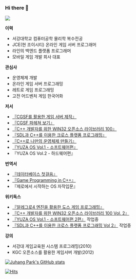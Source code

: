 ### Hi there 👋

<img src="https://img.shields.io/badge/C++-00599C?style=flat-square&logo=C%2B%2B&logoColor=white"/></a>

**이력** 

- 서강대학교 컴퓨터공학 물리학 복수전공 
- JCE(현 조이시티) 온라인 게임 서버 프로그래머 
- 라인의 백엔드 플랫폼 프로그래머  
- 모바일 게임 개발 회사 대표 

**관심사**

- 운영체제 개발
- 온라인 게임 서버 프로그래밍
- 레트로 게임 프로그래밍
- 고전 어드벤처 게임 한국어화

**저서**

- [『CGSF를 활용한 게임 서버 제작』](https://book.naver.com/bookdb/book_detail.nhn?bid=7877510)
- [『CGSF 파헤쳐 보기』](https://www.hanbit.co.kr/store/books/look.php?p_code=E5744566630)
- [『C++ 개발자를 위한 WIN32 오픈소스 라이브러리 100』](https://book.naver.com/bookdb/book_detail.nhn?bid=9127979)
- [『SDL과 C++를 이용한 크로스 플랫폼 프로그래밍』](https://book.naver.com/bookdb/book_detail.nhn?bid=9429900)
- [『C++로 나만의 운영체제 만들기』](http://www.acornpub.co.kr/book/cplus-os-development) 
- [『YUZA OS Vol.1 - 소프트웨어편』](http://www.acornpub.co.kr/book/yuza-os1) 
- 『YUZA OS Vol.2 - 하드웨어편』

**번역서**

 - [『데이터베이스 첫걸음』](https://book.naver.com/bookdb/book_detail.nhn?bid=11154846)
 - [『Game Programming in C++』](http://www.acornpub.co.kr/book/game-programming-c)
 - 『제로에서 시작하는 OS 자작입문』

**위키독스**

- [『알레그로4 엔진을 활용한 도스 게임 프로그래밍』](https://wikidocs.net/book/6637)
- [『C++ 개발자를 위한 WIN32 오픈소스 라이브러리 100 Vol. 2』](https://wikidocs.net/book/6606)
- [『YUZA OS Vol.1 - 소프트웨어편 2편』](https://wikidocs.net/book/6625) 작업중
- [『SDL과 C++를 이용한 크로스 플랫폼 프로그래밍 Vol 2』](https://wikidocs.net/book/6636) 작업중

**강의**

- 서강대 게임교육원 시스템 프로그래밍(2010)
- KGC 오픈소스를 활용한 게임서버 개발(2012)

[![Juhang Park's GitHub stats](https://github-readme-stats.vercel.app/api?username=pdpdds)](https://github.com/anuraghazra/github-readme-stats)

[![Hits](https://hits.seeyoufarm.com/api/count/incr/badge.svg?url=https%3A%2F%2Fgithub.com%2Fgjbae1212%2Fhit-counter)](https://hits.seeyoufarm.com)                    

<!--
**pdpdds/pdpdds** is a ✨ _special_ ✨ repository because its `README.md` (this file) appears on your GitHub profile.

Here are some ideas to get you started:

- 🔭 I’m currently working on ...
- 🌱 I’m currently learning ...
- 👯 I’m looking to collaborate on ...
- 🤔 I’m looking for help with ...
- 💬 Ask me about ...
- 📫 How to reach me: ...
- 😄 Pronouns: ...
- ⚡ Fun fact: ...
-->
